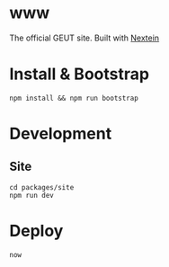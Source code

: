 # www

The official GEUT site. Built with [Nextein](https://nextein.now.sh/)

# Install & Bootstrap

```
npm install && npm run bootstrap
```

# Development

## Site

```
cd packages/site
npm run dev
```

# Deploy

```
now
```
